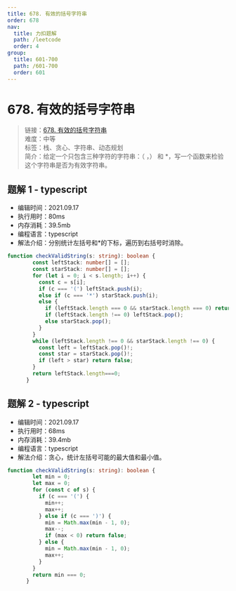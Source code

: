 ```yaml
---
title: 678. 有效的括号字符串
order: 678
nav:
  title: 力扣题解
  path: /leetcode
  order: 4
group:
  title: 601-700
  path: /601-700
  order: 601
---
```


# 678. 有效的括号字符串
    
> 链接：[678. 有效的括号字符串](https://leetcode-cn.com/problems/valid-parenthesis-string/)  
> 难度：中等  
> 标签：栈、贪心、字符串、动态规划  
> 简介：给定一个只包含三种字符的字符串：（ ，） 和 *，写一个函数来检验这个字符串是否为有效字符串。
      
## 题解 1 - typescript
- 编辑时间：2021.09.17
- 执行用时：80ms
- 内存消耗：39.5mb
- 编程语言：typescript
- 解法介绍：分别统计左括号和*的下标，遍历到右括号时消除。
```typescript
function checkValidString(s: string): boolean {
        const leftStack: number[] = [];
        const starStack: number[] = [];
        for (let i = 0; i < s.length; i++) {
          const c = s[i];
          if (c === '(') leftStack.push(i);
          else if (c === '*') starStack.push(i);
          else {
            if (leftStack.length === 0 && starStack.length === 0) return false;
            if (leftStack.length !== 0) leftStack.pop();
            else starStack.pop();
          }
        }
        while (leftStack.length !== 0 && starStack.length !== 0) {
          const left = leftStack.pop()!;
          const star = starStack.pop()!;
          if (left > star) return false;
        }
        return leftStack.length===0;
      }
```

## 题解 2 - typescript
- 编辑时间：2021.09.17
- 执行用时：68ms
- 内存消耗：39.4mb
- 编程语言：typescript
- 解法介绍：贪心，统计左括号可能的最大值和最小值。
```typescript
function checkValidString(s: string): boolean {
        let min = 0;
        let max = 0;
        for (const c of s) {
          if (c === '(') {
            min++;
            max++;
          } else if (c === ')') {
            min = Math.max(min - 1, 0);
            max--;
            if (max < 0) return false;
          } else {
            min = Math.max(min - 1, 0);
            max++;
          }
        }
        return min === 0;
      }
```

      
